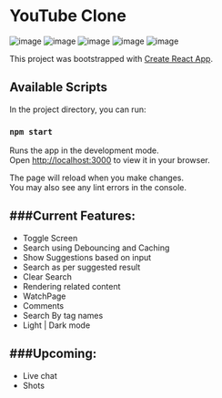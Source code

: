 # YouTube Clone
![image](https://github.com/pavankalyannv/youtube_clone/assets/34576574/3f5f95c6-435a-405c-9478-78977730f19c)
![image](https://github.com/pavankalyannv/youtube_clone/assets/34576574/a9a6ade0-26e9-4758-b6fa-e39bf188f779)
![image](https://github.com/pavankalyannv/youtube_clone/assets/34576574/9c013479-db03-4ea5-b0bd-c06a6ccae096)
![image](https://github.com/pavankalyannv/youtube_clone/assets/34576574/766f68bc-895c-4478-89c3-1fdf2cbceb3d)
![image](https://github.com/pavankalyannv/youtube_clone/assets/34576574/dbbba7d2-7a7e-4401-a087-4db31cf7c1b4)

This project was bootstrapped with [Create React App](https://github.com/facebook/create-react-app).

## Available Scripts

In the project directory, you can run:

### `npm start`

Runs the app in the development mode.\
Open [http://localhost:3000](http://localhost:3000) to view it in your browser.

The page will reload when you make changes.\
You may also see any lint errors in the console.

###Current Features:
------------------- 
- Toggle Screen
- Search using Debouncing and Caching 
- Show Suggestions based on input 
- Search as per suggested result
- Clear Search
- Rendering related content
- WatchPage
- Comments
- Search By tag names
- Light | Dark mode

###Upcoming:
-------------
- Live chat 
- Shots
  



